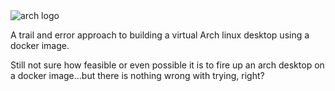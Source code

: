 <img src="https://archlinux.org/static/logos/archlinux-logo-white-1200dpi.31b209af152a.png" alt="arch logo">

A trail and error approach to building a virtual Arch linux desktop using a docker image.

Still not sure how feasible or even possible it is to fire up an arch desktop on a docker image...but there is nothing wrong with trying, right?

